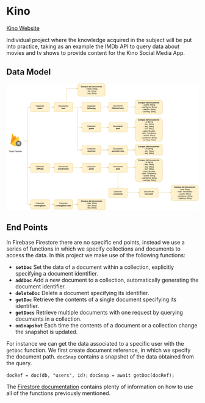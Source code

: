 # Kino

[Kino Website](https://watching-b9991.web.app)

Individual project where the knowledge acquired in the subject will be put into practice, taking as an example the IMDb API to query data about movies and tv shows to provide content for the Kino Social Media App.

## Data Model

<img src="docs/dataModel.png">

## End Points

In Firebase Firestore there are no specific end points, instead we use a series of functions in which we specify collections and documents to access the data. In this project we make use of the following functions:
* **`setDoc`** Set the data of a document within a collection, explicitly specifying a document identifier.
* **`addDoc`** Add a new document to a collection, automatically generating the document identifier.
* **`deleteDoc`** Delete a document specifying its identifier.
* **`getDoc`** Retrieve the contents of a single document specifying its identifier.
* **`getDocs`** Retrieve multiple documents with one request by querying documents in a collection.
* **`onSnapshot`** Each time the contents of a document or a collection change the snapshot is updated.

For instance we can get the data associated to a specific user with the `getDoc` function. We first create document reference, in which we specify the document path. `docSnap` contains a snapshot of the data obtained from the query.

`docRef = doc(db, "users", id);`
`docSnap = await getDoc(docRef);`

The [Firestore documentation](https://firebase.google.com/docs/firestore) contains plenty of information on how to use all of the functions previously mentioned. 
